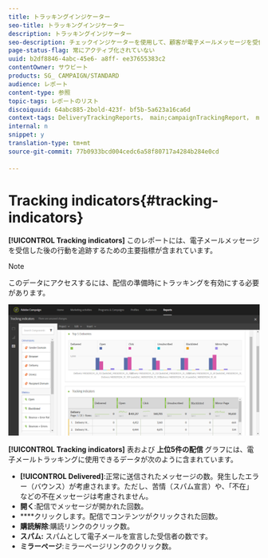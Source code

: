```yaml
---
title: トラッキングインジケーター
seo-title: トラッキングインジケーター
description: トラッキングインジケーター
seo-description: チェックインジケーターを使用して、顧客が電子メールメッセージを受信したときの行動を確認します。
page-status-flag: 常にアクティブ化されていない
uuid: b2df8846-4abc-45e6- a8ff- ee37655383c2
contentOwner: サウビート
products: SG_ CAMPAIGN/STANDARD
audience: レポート
content-type: 参照
topic-tags: レポートのリスト
discoiquuid: 64abc885-2bold-423f- bf5b-5a623a16ca6d
context-tags: DeliveryTrackingReports， main;campaignTrackingReport， main;ProgramTrackingReport， main
internal: n
snippet: y
translation-type: tm+mt
source-git-commit: 77b0933bcd004cedc6a58f80717a4284b284e0cd

---
```



# Tracking indicators{#tracking-indicators}

**[!UICONTROL Tracking indicators]** このレポートには、電子メールメッセージを受信した後の行動を追跡するための主要指標が含まれています。

>[!NOTE]
>
>このデータにアクセスするには、配信の準備時にトラッキングを有効にする必要があります。

![](assets/delivery_reports_2.png)

**[!UICONTROL Tracking indicators]** 表および **上位5件の配信** グラフには、電子メールトラッキングに使用できるデータが次のように含まれています。

* **[!UICONTROL Delivered]**:正常に送信されたメッセージの数。発生したエラー（バウンス）が考慮されます。ただし、苦情（スパム宣言）や、「不在」などの不在メッセージは考慮されません。
* **開く**:配信でメッセージが開かれた回数。
* ****&#x200B;クリックします。配信でコンテンツがクリックされた回数。
* **購読解除**:購読リンクのクリック数。
* **スパム:** スパムとして電子メールを宣言した受信者の数です。
* **ミラーページ**:ミラーページリンクのクリック数。

